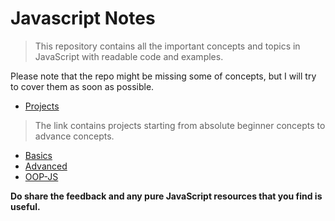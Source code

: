 # Javascript Notes
> This repository contains all the important concepts and topics in JavaScript with readable code and examples.

Please note that the repo might be missing some of concepts, but I will try to cover them as soon as possible.


* [Projects](projects)
> The link contains projects starting from absolute beginner concepts to advance concepts.
* [Basics](basics)
* [Advanced](advanced)
* [OOP-JS](oops-js)


**Do share the feedback and any pure JavaScript resources that you find is useful.**
